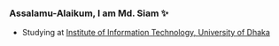 ### Assalamu-Alaikum, I am Md. Siam ✨

<!--
**rakib3004/rakib3004** is a ✨ _special_ ✨ repository because its `README.md` (this file) appears on your GitHub profile.-->


- Studying at [Institute of Information Technology, University of Dhaka](http://www.iit.du.ac.bd/)





